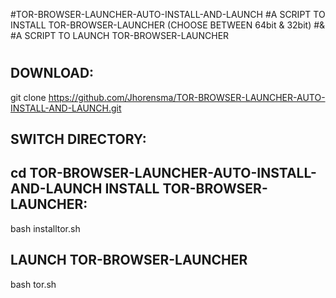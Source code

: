 #TOR-BROWSER-LAUNCHER-AUTO-INSTALL-AND-LAUNCH
#A SCRIPT TO INSTALL TOR-BROWSER-LAUNCHER (CHOOSE BETWEEN 64bit & 32bit) 
#&
#A SCRIPT TO LAUNCH TOR-BROWSER-LAUNCHER
#
#

DOWNLOAD:
---------
git clone https://github.com/Jhorensma/TOR-BROWSER-LAUNCHER-AUTO-INSTALL-AND-LAUNCH.git

SWITCH DIRECTORY:
-----------------
cd TOR-BROWSER-LAUNCHER-AUTO-INSTALL-AND-LAUNCH
INSTALL TOR-BROWSER-LAUNCHER:
-----------------------------
bash installtor.sh

LAUNCH TOR-BROWSER-LAUNCHER
---------------------------
bash tor.sh
